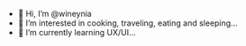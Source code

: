 - 👋 Hi, I’m @wineynia
- 👀 I’m interested in cooking, traveling, eating and sleeping...
- 🌱 I’m currently learning UX/UI...


<!---
wineynia/wineynia is a ✨ special ✨ repository because its `README.md` (this file) appears on your GitHub profile.
You can click the Preview link to take a look at your changes.
--->
